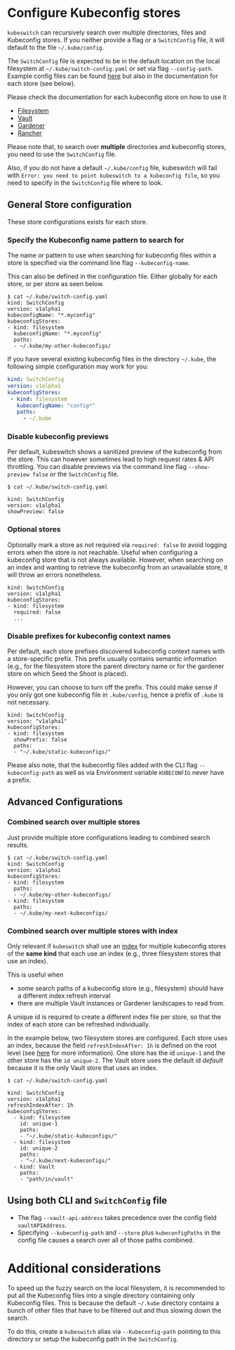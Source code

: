 # Configure Kubeconfig stores

`kubeswitch` can recursively search over multiple directories, files and Kubeconfig stores.
If you neither provide a flag or a `SwitchConfig` file, it will default to the file `~/.kube/config`.

The `SwitchConfig` file is expected to be in the default location
on the local filesystem at `~/.kube/switch-config.yaml` or set via flag `--config-path`.
Example config files can be found [here](../resources/demo-config-files) but also in
the documentation for each store (see below).

Please check the documentation for each kubeconfig store on how to use it
 - [Filesystem](stores/filesystem/filesystem.md)
 - [Vault](stores/vault/use_vault_store.md)
 - [Gardener](stores/gardener/gardener.md)
 - [Rancher](stores/rancher/rancher.md)

Please note that, to search over **multiple** directories and kubeconfig stores,
you need to use the `SwitchConfig` file.

Also, if you do not have a default `~/.kube/config` file, kubeswitch will fail
with `Error: you need to point kubeswitch to a kubeconfig file`, so you need
to specify in the `SwitchConfig` file where to look.

## General Store configuration

These store configurations exists for each store.

### Specify the Kubeconfig name pattern to search for

The name or pattern to use when searching for kubeconfig files
within a store is specified via the command line flag `--kubeconfig-name`.

This can also be defined in the configuration file.
Either globally for each store, or per store as seen below.

```
$ cat ~/.kube/switch-config.yaml
kind: SwitchConfig
version: v1alpha1
kubeconfigName: "*.myconfig"
kubeconfigStores:
- kind: filesystem
  kubeconfigName: "*.myconfig"
  paths:
  - ~/.kube/my-other-kubeconfigs/
```

If you have several existing kubeconfig files in the directory `~/.kube`, the
following simple configuration may work for you:

```yaml
kind: SwitchConfig
version: v1alpha1
kubeconfigStores:
 - kind: filesystem
   kubeconfigName: "config*"
   paths:
     - ~/.kube
```

### Disable kubeconfig previews

Per default, kubeswitch shows a sanitized preview of the kubeconfig from the store.
This can however sometimes lead to high request rates & API throttling.
You can disable previews via the command line flag `--show-preview false` or the `SwitchConfig` file.

```
$ cat ~/.kube/switch-config.yaml

kind: SwitchConfig
version: v1alpha1
showPreview: false
```

### Optional stores

Optionally mark a store as not required via `required: false` to avoid logging errors when
the store is not reachable.
Useful when configuring a kubeconfig store that is not always available.
However, when searching on an index and wanting to retrieve the kubeconfig from an unavailable store,
it will throw an errors nonetheless.

```
kind: SwitchConfig
version: v1alpha1
kubeconfigStores:
- kind: filesystem
  required: false
  ...
```

### Disable prefixes for kubeconfig context names

Per default, each store prefixes discovered kubeconfig context names with a store-specific prefix.
This prefix usually contains semantic information (e.g., for the filesystem store the parent directory name or for the gardener store on which Seed the Shoot is placed).

However, you can choose to turn off the prefix.
This could make sense if you only got one kubeconfig file in `.kube/config`, hence a prefix of `.kube` is not necessary.

```
kind: SwitchConfig
version: "v1alpha1"
kubeconfigStores:
- kind: filesystem
  showPrefix: false
  paths:
  - "~/.kube/static-kubeconfigs/"
```

Please also note, that the kubeconfig files added with the CLI flag `--kubeconfig-path` as well as via Environment variable
`KUBECONFIG` never have a prefix.

## Advanced  Configurations

### Combined search over multiple stores

Just provide multiple store configurations leading to combined search results.

```
$ cat ~/.kube/switch-config.yaml
kind: SwitchConfig
version: v1alpha1
kubeconfigStores:
- kind: filesystem
  paths:
  - ~/.kube/my-other-kubeconfigs/
- kind: filesystem
  paths:
  - ~/.kube/my-next-kubeconfigs/
```

### Combined search over multiple stores with index

Only relevant if `kubeswitch` shall use an [index](search_index.md) for multiple kubeconfig stores of the
**same kind** that each use an index  (e.g., three filesystem stores that use an index).

This is useful when
- some search paths of a kubeconfig store (e.g., filesystem) should have a different index refresh interval
- there are multiple Vault instances or Gardener landscapes to read from.

A unique id is required to create a different index file per store, so that
the index of each store can be refreshed individually.

In the example below, two filesystem stores are configured.
Each store uses an index, because the field `refreshIndexAfter: 1h` is defined on the root level (see [here](search_index.md#enable-index-for-all-stores) for more information).
One store has the id `unique-1` and the other store has the `id unique-2`.
The Vault store uses the default id _default_ because it is the only Vault store that uses an index.

```
$ cat ~/.kube/switch-config.yaml

kind: SwitchConfig
version: v1alpha1
refreshIndexAfter: 1h
kubeconfigStores:
  - kind: filesystem
    id: unique-1
    paths:
    - "~/.kube/static-kubeconfigs/"
  - kind: filesystem
    id: unique-2
    paths:
    - "~/.kube/next-kubeconfigs/"
  - kind: Vault
    paths:
    - "path/in/vault"
```

## Using both CLI and `SwitchConfig` file

- The flag `--vault-api-address` takes precedence over the config field `vaultAPIAddress`.
- Specifying `--kubeconfig-path` and `--store` plus `kubeconfigPaths` in the config file
  causes a search over all of those paths combined.

# Additional considerations

To speed up the fuzzy search on the local filesystem,
it is recommended to put all the Kubeconfig files into a single directory containing only Kubeconfig files.
This is because the default `~/.kube` directory contains a bunch of other files
that have to be filtered out and thus slowing down the search.

To do this, create a `kubeswitch` alias via `--Kubeconfig-path` pointing
to this directory or setup the kubeconfig path in the `SwitchConfig`.
